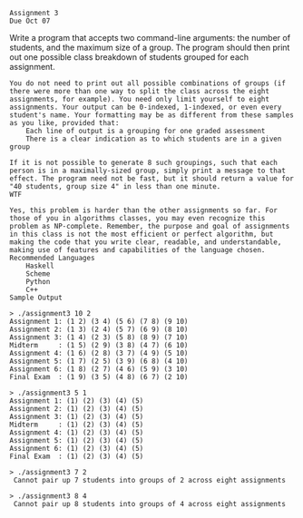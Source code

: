 
    Assignment 3
    Due Oct 07

Write a program that accepts two command-line arguments: the number of students, and the maximum size of a group. The program should then print out one possible class breakdown of students grouped for each assignment.

    You do not need to print out all possible combinations of groups (if there were more than one way to split the class across the eight assignments, for example). You need only limit yourself to eight assignments. Your output can be 0-indexed, 1-indexed, or even every student's name. Your formatting may be as different from these samples as you like, provided that:
        Each line of output is a grouping for one graded assessment
        There is a clear indication as to which students are in a given group

    If it is not possible to generate 8 such groupings, such that each person is in a maximally-sized group, simply print a message to that effect. The program need not be fast, but it should return a value for "40 students, group size 4" in less than one minute.
    WTF

    Yes, this problem is harder than the other assignments so far. For those of you in algorithms classes, you may even recognize this problem as NP-complete. Remember, the purpose and goal of assignments in this class is not the most efficient or perfect algorithm, but making the code that you write clear, readable, and understandable, making use of features and capabilities of the language chosen.
    Recommended Languages
        Haskell
        Scheme
        Python
        C++
    Sample Output

    > ./assignment3 10 2
    Assignment 1: (1 2) (3 4) (5 6) (7 8) (9 10)
    Assignment 2: (1 3) (2 4) (5 7) (6 9) (8 10)
    Assignment 3: (1 4) (2 3) (5 8) (8 9) (7 10)
    Midterm     : (1 5) (2 9) (3 8) (4 7) (6 10)
    Assignment 4: (1 6) (2 8) (3 7) (4 9) (5 10)
    Assignment 5: (1 7) (2 5) (3 9) (6 8) (4 10)
    Assignment 6: (1 8) (2 7) (4 6) (5 9) (3 10)
    Final Exam  : (1 9) (3 5) (4 8) (6 7) (2 10)

    > ./assignment3 5 1
    Assignment 1: (1) (2) (3) (4) (5)
    Assignment 2: (1) (2) (3) (4) (5)
    Assignment 3: (1) (2) (3) (4) (5)
    Midterm     : (1) (2) (3) (4) (5)
    Assignment 4: (1) (2) (3) (4) (5)
    Assignment 5: (1) (2) (3) (4) (5)
    Assignment 6: (1) (2) (3) (4) (5)
    Final Exam  : (1) (2) (3) (4) (5)

    > ./assignment3 7 2
     Cannot pair up 7 students into groups of 2 across eight assignments

    > ./assignment3 8 4
     Cannot pair up 8 students into groups of 4 across eight assignments





